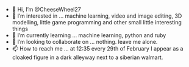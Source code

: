 - 👋 Hi, I’m @CheeseWheel27
- 👀 I’m interested in ... machine learning, video and image editing, 3D modelling, little game programming and other small little interesting things
- 🌱 I’m currently learning ... machine learning, python and ruby
- 💞️ I’m looking to collaborate on ... nothing. leave me alone.
- 📫 How to reach me ... at 12:35 every 29th of February I appear as a cloaked figure in a dark alleyway next to a siberian walmart.

<!---
CheeseWheel27/CheeseWheel27 is a ✨ special ✨ repository because its `README.md` (this file) appears on your GitHub profile.
You can click the Preview link to take a look at your changes.
--->
